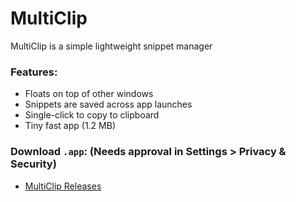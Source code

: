 # MultiClip

MultiClip is a simple lightweight snippet manager




### Features:
- Floats on top of other windows
- Snippets are saved across app launches
- Single-click to copy to clipboard
- Tiny fast app (1.2 MB)


### Download `.app`: (Needs approval in Settings > Privacy & Security)
- [MultiClip Releases](https://github.com/omeriadon/MultiClip/releases/tag/Release)
